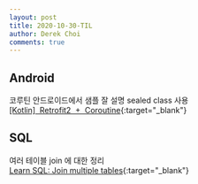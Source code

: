 ```yaml
---
layout: post
title: 2020-10-30-TIL
author: Derek Choi
comments: true
---
```


## Android
코루틴 안드로이드에서 샘플 잘 설명 sealed class 사용  
[\[Kotlin\]  Retrofit2  +  Coroutine](https://jwsoft91.tistory.com/103){:target="_blank"}


## SQL
여러 테이블 join 에 대한 정리  
[Learn SQL: Join multiple tables](https://www.sqlshack.com/learn-sql-join-multiple-tables/){:target="_blank"}
